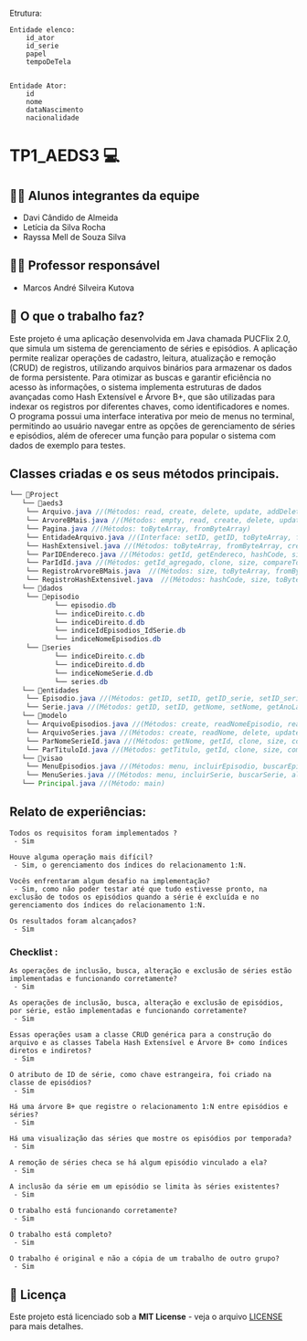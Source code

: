 Etrutura:

	Entidade elenco:
		id_ator
		id_serie
		papel
		tempoDeTela


	Entidade Ator:
		id
		nome
		dataNascimento
		nacionalidade




# TP1_AEDS3 💻

## 👨‍🎓 Alunos integrantes da equipe

* Davi Cândido de Almeida
* Letícia da Silva Rocha
* Rayssa Mell de Souza Silva

## 👨‍🏫 Professor responsável

* Marcos André Silveira Kutova
 
## 🎯 O que o trabalho faz?

Este projeto é uma aplicação desenvolvida em Java chamada PUCFlix 2.0, que simula um sistema de gerenciamento de séries e episódios. A aplicação permite realizar operações de cadastro, leitura, atualização e remoção (CRUD) de registros, utilizando arquivos binários para armazenar os dados de forma persistente. Para otimizar as buscas e garantir eficiência no acesso às informações, o sistema implementa estruturas de dados avançadas como Hash Extensível e Árvore B+, que são utilizadas para indexar os registros por diferentes chaves, como identificadores e nomes. O programa possui uma interface interativa por meio de menus no terminal, permitindo ao usuário navegar entre as opções de gerenciamento de séries e episódios, além de oferecer uma função para popular o sistema com dados de exemplo para testes.

## Classes criadas e os seus métodos principais.


```java
└── 📁Project
   └── 📁aeds3
   	└── Arquivo.java //(Métodos: read, create, delete, update, addDeleted, getDeleted)
   	└── ArvoreBMais.java //(Métodos: empty, read, create, delete, update, print)
   	└── Pagina.java //(Métodos: toByteArray, fromByteArray)
   	└── EntidadeArquivo.java //(Interface: setID, getID, toByteArray, fromByteArray)
   	└── HashExtensivel.java //(Métodos: toByteArray, fromByteArray, create, read, update, delete, empty, full, print, atualizaEndereco)
   	└── ParIDEndereco.java //(Métodos: getId, getEndereco, hashCode, size, toString, toByteArray, fromByteArray)
   	└── ParIdId.java //(Métodos: getId_agregado, clone, size, compareTo, toString, toByteArray, fromByteArray)
   	└── RegistroArvoreBMais.java  //(Métodos: size, toByteArray, fromByteArray, compareTo, clone)
   	└── RegistroHashExtensivel.java  //(Métodos: hashCode, size, toByteArray, fromByteArray)
   └── 📁dados
   	└── 📁episodio
       	   └── episodio.db
       	   └── indiceDireito.c.db
       	   └── indiceDireito.d.db
       	   └── indiceIdEpisodios_IdSerie.db
       	   └── indiceNomeEpisodios.db
   	└── 📁series
           └── indiceDireito.c.db
       	   └── indiceDireito.d.db
       	   └── indiceNomeSerie.d.db
       	   └── series.db
   └── 📁entidades
   	└── Episodio.java //(Métodos: getID, setID, getID_serie, setID_serie, getNome, setNome, getTemporada, setTemporada, getDataLancamento, setDataLancamento, getDuracaoMinutos, setDuracaoMinutos, getAvaliacao, setAvaliacao, isEspecial, setEspecial, getDescricao, setDescricao, toByteArray, fromByteArray, toString, equals, compareTo)
   	└── Serie.java //(Métodos: getID, setID, getNome, setNome, getAnoLancamento, setAnoLancamento, getSinopse, setSinopse, getStreaming, setStreaming, getGenero, setGenero, getClassIndicativa, toByteArray, fromByteArray, toString, equals, compareTo)
   └── 📁modelo
   	└── ArquivoEpisodios.java //(Métodos: create, readNomeEpisodio, readNomeEpisodioPorSerie, readEpisodiosSerie, delete, deleteEpisodioSerie, update, avaliacaoMediaSerie)
   	└── ArquivoSeries.java //(Métodos: create, readNome, delete, update, serieExiste)
   	└── ParNomeSerieId.java //(Métodos: getNome, getId, clone, size, compareTo, toString, toByteArray, fromByteArray, transforma)
   	└── ParTituloId.java //(Métodos: getTitulo, getId, clone, size, compareTo, toString, toByteArray, fromByteArray, transforma)
   └── 📁visao
   	└── MenuEpisodios.java //(Métodos: menu, incluirEpisodio, buscarEpisodio, excluirEpisodio, alterarEpisodio, mostraEpisodio, mostraSerie, povoar)
   	└── MenuSeries.java //(Métodos: menu, incluirSerie, buscarSerie, alterarSerie, excluirSerie, mostrarEpSerie, mostraSerie, povoar)
   └── Principal.java //(Método: main)
```


## Relato de experiências:

```
Todos os requisitos foram implementados ?  
 - Sim

Houve alguma operação mais difícil? 
 - Sim, o gerenciamento dos índices do relacionamento 1:N.

Vocês enfrentaram algum desafio na implementação? 
 - Sim, como não poder testar até que tudo estivesse pronto, na exclusão de todos os episódios quando a série é excluída e no gerenciamento dos índices do relacionamento 1:N. 

Os resultados foram alcançados? 
 - Sim
```


### Checklist :

```
As operações de inclusão, busca, alteração e exclusão de séries estão implementadas e funcionando corretamente?
 - Sim

As operações de inclusão, busca, alteração e exclusão de episódios, por série, estão implementadas e funcionando corretamente?
 - Sim

Essas operações usam a classe CRUD genérica para a construção do arquivo e as classes Tabela Hash Extensível e Árvore B+ como índices diretos e indiretos? 
 - Sim

O atributo de ID de série, como chave estrangeira, foi criado na classe de episódios?
 - Sim

Há uma árvore B+ que registre o relacionamento 1:N entre episódios e séries?
 - Sim

Há uma visualização das séries que mostre os episódios por temporada?
 - Sim

A remoção de séries checa se há algum episódio vinculado a ela?
 - Sim

A inclusão da série em um episódio se limita às séries existentes?
 - Sim

O trabalho está funcionando corretamente?
 - Sim

O trabalho está completo?
 - Sim

O trabalho é original e não a cópia de um trabalho de outro grupo?
 - Sim
```



## 📄 Licença
Este projeto está licenciado sob a **MIT License** - veja o arquivo [LICENSE](LICENSE) para mais detalhes.


